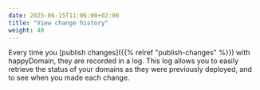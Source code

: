 ```yaml
---
date: 2025-06-15T11:06:00+02:00
title: "View change history"
weight: 40
---
```


Every time you [publish changes]({{% relref "publish-changes" %}}) with happyDomain, they are recorded in a log. This log allows you to easily retrieve the status of your domains as they were previously deployed, and to see when you made each change.

